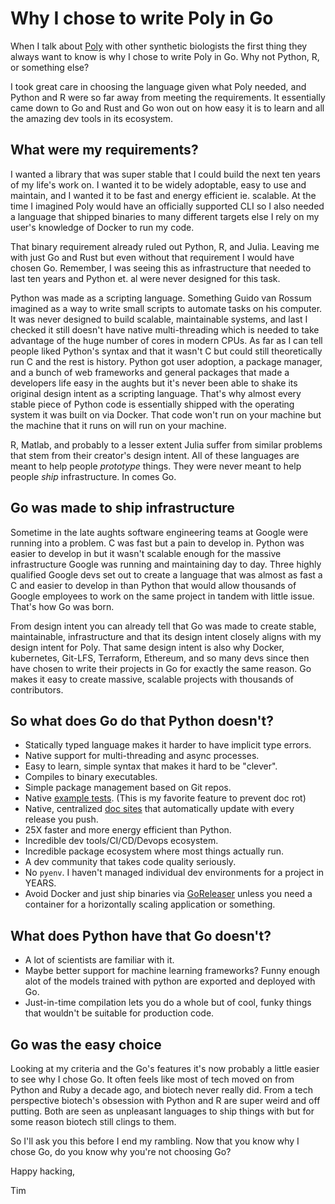 # Why I chose to write Poly in Go

When I talk about [Poly](https://github.com/TimothyStiles/poly) with other synthetic biologists the first thing they always want to know is why I chose to write Poly in Go. Why not Python, R, or something else?

I took great care in choosing the language given what Poly needed, and Python and R were so far away from meeting the requirements. It essentially came down to Go and Rust and Go won out on how easy it is to learn and all the amazing dev tools in its ecosystem.

## What were my requirements?

I wanted a library that was super stable that I could build the next ten years of my life's work on. I wanted it to be widely adoptable, easy to use and maintain, and I wanted it to be fast and energy efficient ie. scalable. At the time I imagined Poly would have an officially supported CLI so I also needed a language that shipped binaries to many different targets else I rely on my user's knowledge of Docker to run my code.

That binary requirement already ruled out Python, R, and Julia. Leaving me with just Go and Rust but even without that requirement I would have chosen Go. Remember, I was seeing this as infrastructure that needed to last ten years and Python et. al were never designed for this task.

Python was made as a scripting language. Something Guido van Rossum imagined as a way to write small scripts to automate tasks on his computer. It was never designed to build scalable, maintainable systems, and last I checked it still doesn't have native multi-threading which is needed to take advantage of the huge number of cores in modern CPUs. As far as I can tell people liked Python's syntax and that it wasn't C but could still theoretically run C and the rest is history. Python got user adoption, a package manager, and a bunch of web frameworks and general packages that made a developers life easy in the aughts but it's never been able to shake its original design intent as a scripting language. That's why almost every stable piece of Python code is essentially shipped with the operating system it was built on via Docker. That code won't run on your machine but the machine that it runs on will run on your machine.

R, Matlab, and probably to a lesser extent Julia suffer from similar problems that stem from their creator's design intent. All of these languages are meant to help people *prototype* things. They were never meant to help people *ship* infrastructure. In comes Go.

## Go was made to ship infrastructure

Sometime in the late aughts software engineering teams at Google were running into a problem. C was fast but a pain to develop in. Python was easier to develop in but it wasn't scalable enough for the massive infrastructure Google was running and maintaining day to day. Three highly qualified Google devs set out to create a language that was almost as fast a C and easier to develop in than Python that would allow thousands of Google employees to work on the same project in tandem with little issue. That's how Go was born.

From design intent you can already tell that Go was made to create stable, maintainable, infrastructure and that its design intent closely aligns with my design intent for Poly. That same design intent is also why Docker, kubernetes, Git-LFS, Terraform, Ethereum, and so many devs since then have chosen to write their projects in Go for exactly the same reason. Go makes it easy to create massive, scalable projects with thousands of contributors.

## So what does Go do that Python doesn't?

* Statically typed language makes it harder to have implicit type errors.
* Native support for multi-threading and async processes.
* Easy to learn, simple syntax that makes it hard to be "clever".
* Compiles to binary executables.
* Simple package management based on Git repos.
* Native [example tests](https://go.dev/blog/examples). (This is my favorite feature to prevent doc rot)
* Native, centralized [doc sites](https://pkg.go.dev/github.com/TimothyStiles/poly) that automatically update with every release you push.
* 25X faster and more energy efficient than Python.
* Incredible dev tools/CI/CD/Devops ecosystem.
* Incredible package ecosystem where most things actually run.
* A dev community that takes code quality seriously.
* No `pyenv`. I haven't managed individual dev environments for a project in YEARS.
* Avoid Docker and just ship binaries via [GoReleaser](https://github.com/goreleaser/goreleaser/) unless you need a container for a horizontally scaling application or something.

## What does Python have that Go doesn't?

* A lot of scientists are familiar with it.
* Maybe better support for machine learning frameworks? Funny enough alot of the models trained with python are exported and deployed with Go.
* Just-in-time compilation lets you do a whole but of cool, funky things that wouldn't be suitable for production code.

## Go was the easy choice

Looking at my criteria and the Go's features it's now probably a little easier to see why I chose Go. It often feels like most of tech moved on from Python and Ruby a decade ago, and biotech never really did. From a tech perspective biotech's obsession with Python and R are super weird and off putting. Both are seen as unpleasant languages to ship things with but for some reason biotech still clings to them.

So I'll ask you this before I end my rambling. Now that you know why I chose Go, do you know why you're not choosing Go?

Happy hacking,

Tim